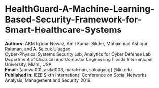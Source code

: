# HealthGuard-A-Machine-Learning-Based-Security-Framework-for-Smart-Healthcare-Systems
**Authors:** AKM Iqtidar Newaz, Amit Kumar Sikder, Mohammad Ashiqur Rahman, and A. Selcuk Uluagac <br/>
Cyber-Physical Systems Security Lab, Analytics for Cyber Defense Lab <br/>
Department of Electrical and Computer Engineering Florida International University, Miami, USA </br> 
**Email:** {anewa001, asikd003, marahman, suluagacg} @fiu.edu <br/>
**Published in:** IEEE Sixth International Conference on Social Networks Analysis, Management and Security, 2019. </br>

